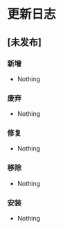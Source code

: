 # 更新日志

## [未发布]

### 新增
- Nothing

### 废弃
- Nothing

### 修复
- Nothing

### 移除
- Nothing

### 安装
- Nothing
